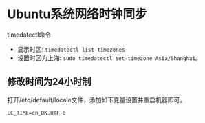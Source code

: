 # Ubuntu系统网络时钟同步


timedatectl命令

- 显示时区: `timedatectl list-timezones` 
- 设置时区为上海: `sudo timedatectl set-timezone Asia/Shanghai`。


## 修改时间为24小时制


打开/etc/default/locale文件，添加如下变量设置并重启机器即可。

`LC_TIME=en_DK.UTF-8`





